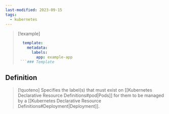 ```yaml
---
last-modified: 2023-09-15
tags:
  - kubernetes
---
```

> [!example]
> ```yaml
>   template:
>     metadata:
>       labels:
>         app: example-app
>  ```### Template

## Definition

> [!quoteno]
> Specifies the label(s) that must exist on [[Kubernetes Declarative Resource Definitions#pod|Pods]] for them to be managed by a [[Kubernetes Declarative Resource Definitions#Deployment|Deployment]].